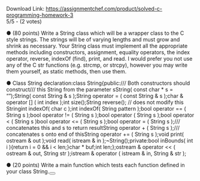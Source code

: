 Download Link: https://assignmentchef.com/product/solved-c-programming-homework-3
<br>
5/5 - (2 votes)

●     (80 points) Write a String class which will be a wrapper class to the C style strings. The strings will be of varying lengths and must grow and shrink as necessary. Your String class must implement all the appropriate methods including constructors, assignment, equality operators, the index operator, reverse, indexOf (find), print, and read. I would prefer you not use any of the C  str functions (e.g. strcmp, or strcpy), however you may write them yourself, as static methods, then use them.



●     Class String declaration:class String{public:/// Both constructors should construct/// this String from the parameter sString( const char * s = “”);String( const String &amp; s );String operator = ( const String &amp; s );char &amp; operator [] ( int index );int size();String reverse(); // does not modify this Stringint indexOf( char c );int indexOf( String pattern );bool operator == ( String s );bool operator != ( String s );bool operator ( String s );bool operator &lt; ( String s )bool operator &lt;= ( String s );bool operator = ( String s );/// concatenates this and s to return resultString operator + ( String s );/// concatenates s onto end of thisString operator += ( String s );void print( ostream &amp; out );void read( istream &amp; in );~String();private:bool inBounds( int i ){return i = 0 &amp;&amp; i &lt; len;}char * buf;int len;};ostream &amp; operator &lt;&lt; ( ostream &amp; out, String str );istream &amp; operator ( istream &amp; in, String &amp; str );

●     (20 points) Write a main function which tests each function defined in your class String.<button class="ui mini button product-like-wrap" data-key="Hhi3" data-auth="false"></button>